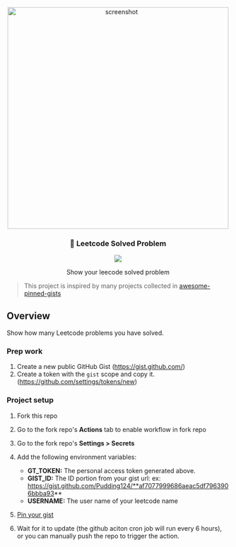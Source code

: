 <p align="center">
   <img src="https://i.imgur.com/dIHYraR.png" alt="screenshot" width="500">
  <h3 align="center">📌 Leetcode Solved Problem </h3>
</p>

<p align="center">
   <img src="https://img.shields.io/github/license/Pudding124/leetcode-solved-box"/>
</p>
<p align="center">
   Show your leecode solved problem
</p>

> This project is inspired by many projects collected in [awesome-pinned-gists](https://github.com/matchai/awesome-pinned-gists)


## Overview

Show how many Leetcode problems you have solved. 

### Prep work

1. Create a new public GitHub Gist (https://gist.github.com/)
2. Create a token with the `gist` scope and copy it. (https://github.com/settings/tokens/new)

### Project setup

1. Fork this repo
2. Go to the fork repo's **Actions** tab to enable workflow in fork repo
3. Go to the fork repo's **Settings > Secrets**
4. Add the following environment variables:

   - **GT_TOKEN:** The personal access token generated above.
   - **GIST_ID:** The ID portion from your gist url:
     ex: https://gist.github.com/Pudding124/**af7077999686aeac5df7963906bbba93**
   - **USERNAME:** The user name of your leetcode name

5. [Pin your gist](https://docs.github.com/en/github/setting-up-and-managing-your-github-profile/pinning-items-to-your-profile)
6. Wait for it to update (the github aciton cron job will run every 6 hours), or you can manually push the repo to trigger the action.
